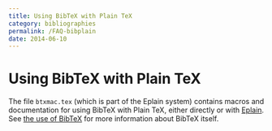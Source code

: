 ```yaml
---
title: Using BibTeX with Plain TeX
category: bibliographies
permalink: /FAQ-bibplain
date: 2014-06-10
---
```


# Using BibTeX with Plain TeX

The file `btxmac.tex` (which is part of the Eplain system)
contains macros and documentation for using BibTeX with
Plain TeX, either directly or with [Eplain](FAQ-eplain).  See
[the use of BibTeX](FAQ-BibTeXing) for more
information about BibTeX itself.

